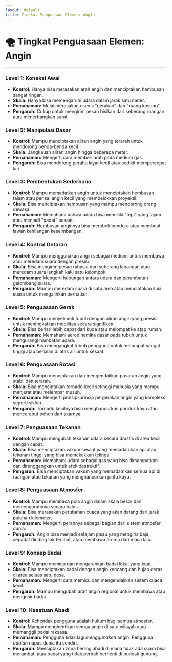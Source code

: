 ```yaml
---
layout: default
title: Tingkat Penguasaan Elemen: Angin
---
```

# 🌪️ Tingkat Penguasaan Elemen: Angin

---

### Level 1: Koneksi Awal
*   **Kontrol:** Hanya bisa merasakan arah angin dan menciptakan hembusan sangat ringan.
*   **Skala:** Hanya bisa memengaruhi udara dalam jarak satu meter.
*   **Pemahaman:** Mulai merasakan esensi "gerakan" dan "ruang kosong".
*   **Pengaruh:** Cukup untuk mengirim pesan bisikan dari seberang ruangan atau menerbangkan surat.

### Level 2: Manipulasi Dasar
*   **Kontrol:** Mampu menciptakan aliran angin yang terarah untuk mendorong benda-benda kecil.
*   **Skala:** Jangkauan aliran angin hingga beberapa meter.
*   **Pemahaman:** Mengerti cara memberi arah pada medium gas.
*   **Pengaruh:** Bisa mendorong perahu layar kecil atau sedikit mempercepat lari.

### Level 3: Pembentukan Sederhana
*   **Kontrol:** Mampu memadatkan angin untuk menciptakan hembusan tajam atau perisai angin kecil yang membelokkan proyektil.
*   **Skala:** Bisa menciptakan hembusan yang mampu mendorong orang dewasa.
*   **Pemahaman:** Memahami bahwa udara bisa memiliki "tepi" yang tajam atau menjadi "padat" sesaat.
*   **Pengaruh:** Hembusan anginnya bisa merobek bendera atau membuat lawan kehilangan keseimbangan.

### Level 4: Kontrol Getaran
*   **Kontrol:** Mampu menggunakan angin sebagai medium untuk membawa atau meredam suara dengan presisi.
*   **Skala:** Bisa mengirim pesan rahasia dari seberang lapangan atau meredam suara langkah kaki satu kelompok.
*   **Pemahaman:** Mengerti hubungan antara udara dan perambatan gelombang suara.
*   **Pengaruh:** Mampu meredam suara di satu area atau menciptakan ilusi suara untuk mengalihkan perhatian.

### Level 5: Penguasaan Gerak
*   **Kontrol:** Mampu menyelimuti tubuh dengan aliran angin yang presisi untuk meningkatkan mobilitas secara signifikan.
*   **Skala:** Bisa berlari lebih cepat dari kuda atau melompat ke atap rumah.
*   **Pemahaman:** Memahami aerodinamika dasar pada tubuh untuk mengurangi hambatan udara.
*   **Pengaruh:** Bisa mengangkat tubuh pengguna untuk melompat sangat tinggi atau berjalan di atas air untuk sesaat.

### Level 6: Penguasaan Rotasi
*   **Kontrol:** Mampu menciptakan dan mengendalikan pusaran angin yang stabil dan terarah.
*   **Skala:** Bisa menciptakan tornado kecil setinggi manusia yang mampu menjerat atau melempar musuh.
*   **Pemahaman:** Mengerti prinsip-prinsip pergerakan angin yang kompleks seperti siklon.
*   **Pengaruh:** Tornado kecilnya bisa menghancurkan pondok kayu atau mencerabut pohon dari akarnya.

### Level 7: Penguasaan Tekanan
*   **Kontrol:** Mampu mengubah tekanan udara secara drastis di area kecil dengan cepat.
*   **Skala:** Bisa menciptakan vakum sesaat yang memadamkan api atau tekanan tinggi yang bisa memekakkan telinga.
*   **Pemahaman:** Memahami udara sebagai gas yang bisa dimampatkan dan direnggangkan untuk efek destruktif.
*   **Pengaruh:** Bisa menciptakan vakum yang memadamkan semua api di ruangan atau tekanan yang menghancurkan pintu kayu.

### Level 8: Penguasaan Atmosfer
*   **Kontrol:** Mampu membaca pola angin dalam skala besar dan memengaruhinya secara halus.
*   **Skala:** Bisa merasakan perubahan cuaca yang akan datang dari jarak puluhan kilometer.
*   **Pemahaman:** Mengerti perannya sebagai bagian dari sistem atmosfer dunia.
*   **Pengaruh:** Angin bisa menjadi setajam pisau yang mengiris baja, sepadat dinding tak terlihat, atau membawa aroma dari masa lalu.

### Level 9: Konsep Badai
*   **Kontrol:** Mampu memicu dan mengarahkan badai lokal yang kuat.
*   **Skala:** Bisa menciptakan badai dengan angin kencang dan hujan deras di area seluas satu desa.
*   **Pemahaman:** Mengerti cara memicu dan mengendalikan sistem cuaca kecil.
*   **Pengaruh:** Mampu mengubah arah angin regional untuk membawa atau mengusir badai.

### Level 10: Kesatuan Abadi
*   **Kontrol:** Kehendak pengguna adalah hukum bagi semua atmosfer.
*   **Skala:** Mampu menghentikan semua angin di satu wilayah atau memanggil badai raksasa.
*   **Pemahaman:** Pengguna tidak lagi *menggunakan* angin. Pengguna *adalah* napas dunia itu sendiri.
*   **Pengaruh:** Menciptakan zona hening abadi di mana tidak ada suara bisa merambat, atau badai yang tidak pernah berhenti di puncak gunung.
